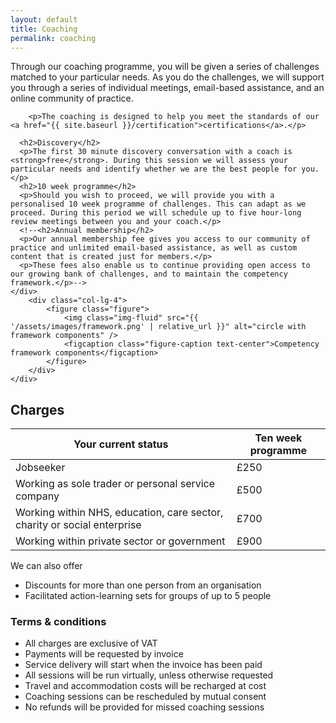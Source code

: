 ```yaml
---
layout: default
title: Coaching
permalink: coaching
---
```

<div class="row">
    <div class="col-lg-8">
        <p>Through our coaching programme, you will be given a series of challenges matched to your particular needs. As you do the challenges, we will support you through a series of individual meetings, email-based assistance, and an online community of practice.</p>

        <p>The coaching is designed to help you meet the standards of our <a href="{{ site.baseurl }}/certification">certifications</a>.</p>

      <h2>Discovery</h2>
      <p>The first 30 minute discovery conversation with a coach is <strong>free</strong>. During this session we will assess your particular needs and identify whether we are the best people for you.</p>
      <h2>10 week programme</h2>
      <p>Should you wish to proceed, we will provide you with a personalised 10 week programme of challenges. This can adapt as we proceed. During this period we will schedule up to five hour-long review meetings between you and your coach.</p>
      <!--<h2>Annual membership</h2>
      <p>Our annual membership fee gives you access to our community of practice and unlimited email-based assistance, as well as custom content that is created just for members.</p>
      <p>These fees also enable us to continue providing open access to our growing bank of challenges, and to maintain the competency framework.</p>-->
    </div>
        <div class="col-lg-4">
            <figure class="figure">
                <img class="img-fluid" src="{{ '/assets/images/framework.png' | relative_url }}" alt="circle with framework components" />
                <figcaption class="figure-caption text-center">Competency framework components</figcaption>
            </figure>
        </div>
    </div>
<div class="row">
    <div class="col-lg-12">
        <h2>Charges</h2>
        <table class="table table-bordered table-hover">
            <thead class="thead-dark">
                <th>Your current status</th>
                <th>Ten week programme</th>
                <!--<th>Annual membership</th>-->
            </thead>
            <tr>
                <td>Jobseeker</td>
                <td>£250</td>
                <!--<td>£125</td>-->
            </tr>
            <tr>
                <td>Working as sole trader or personal service company</td>
                <td>£500</td>
                <!--<td>£190</td>-->
            </tr>
            <tr>
                <td>Working within NHS, education, care sector, charity or social enterprise</td>
                <td>£700</td>
                <!--<td>£240</td>-->
            </tr>
            <tr>
                <td>Working within private sector or government</td>
                <td>£900</td>
               <!-- <td>£290</td>-->
            </tr>
        </table>
    <p>We can also offer</p>
    <ul>
        <li>Discounts for more than one person from an organisation</li>
        <li>Facilitated action-learning sets for groups of up to 5 people</li>
    </ul>
    <!--<p>For more information, please contact us at: <a href="mailto:sales@wyversolutions.co.uk">sales@wyversolutions.co.uk</a></p>-->
    <h3>Terms &amp; conditions</h3>
    <ul>
        <li>All charges are exclusive of VAT</li>
        <li>Payments will be requested by invoice</li>
        <li>Service delivery will start when the invoice has been paid</li>
        <li>All sessions will be run virtually, unless otherwise requested</li>
        <li>Travel and accommodation costs will be recharged at cost</li>
        <li>Coaching sessions can be rescheduled by mutual consent</li>
        <li>No refunds will be provided for missed coaching sessions</li>
    </ul>




</div>

</div>







 

